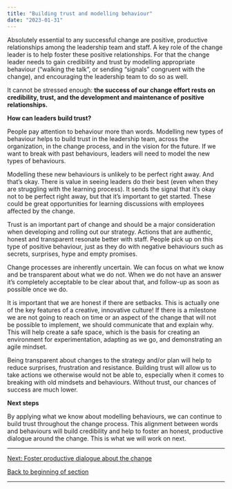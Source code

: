 ```yaml
---
title: "Building trust and modelling behaviour"
date: "2023-01-31"
---
```


Absolutely essential to any successful change are positive, productive relationships among the leadership team and staff. A key role of the change leader is to help foster these positive relationships. For that the change leader needs to gain credibility and trust by modelling appropriate behaviour (“walking the talk”, or sending “signals” congruent with the change), and encouraging the leadership team to do so as well.

It cannot be stressed enough: **the success of our change effort rests on credibility, trust, and the development and maintenance of positive relationships.**

**How can leaders build trust?**

People pay attention to behaviour more than words. Modelling new types of behaviour helps to build trust in the leadership team, across the organization, in the change process, and in the vision for the future. If we want to break with past behaviours, leaders will need to model the new types of behaviours.

Modelling these new behaviours is unlikely to be perfect right away. And that’s okay. There is value in seeing leaders do their best (even when they are struggling with the learning process). It sends the signal that it’s okay not to be perfect right away, but that it’s important to get started. These could be great opportunities for learning discussions with employees affected by the change.

Trust is an important part of change and should be a major consideration when developing and rolling out our strategy. Actions that are authentic, honest and transparent resonate better with staff. People pick up on this type of positive behaviour, just as they do with negative behaviours such as secrets, surprises, hype and empty promises.

Change processes are inherently uncertain. We can focus on what we know and be transparent about what we do not. When we do not have an answer it’s completely acceptable to be clear about that, and follow-up as soon as possible once we do.

It is important that we are honest if there are setbacks. This is actually one of the key features of a creative, innovative culture! If there is a milestone we are not going to reach on time or an aspect of the change that will not be possible to implement, we should communicate that and explain why. This will help create a safe space, which is the basis for creating an environment for experimentation, adapting as we go, and demonstrating an agile mindset.

Being transparent about changes to the strategy and/or plan will help to reduce surprises, frustration and resistance. Building trust will allow us to take actions we otherwise would not be able to, especially when it comes to breaking with old mindsets and behaviours. Without trust, our chances of success are much lower.

**Next steps**  
  
By applying what we know about modelling behaviours, we can continue to build trust throughout the change process. This alignment between words and behaviours will build credibility and help to foster an honest, productive dialogue around the change. This is what we will work on next.

* * *

[Next: Foster productive dialogue about the change](/framework-for-leading-change-fostering-a-dialogue)

[Back to beginning of section](/navigating-the-world-of-change/)

* * *
